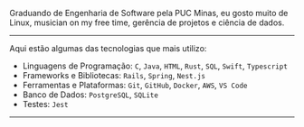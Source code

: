 Graduando de Engenharia de Software pela PUC Minas, eu gosto muito de Linux, musician on my free time, gerência de projetos e ciência de dados.

---

Aqui estão algumas das tecnologias que mais utilizo:

- Linguagens de Programação: `C`, `Java`, `HTML`, `Rust`, `SQL`, `Swift`, `Typescript`
- Frameworks e Bibliotecas: `Rails`, `Spring`, `Nest.js`
- Ferramentas e Plataformas: `Git`, `GitHub`, `Docker`, `AWS`, `VS Code`
- Banco de Dados: `PostgreSQL`, `SQLite`
- Testes: `Jest`

---


